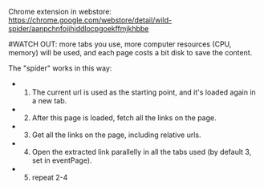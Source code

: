 Chrome extension in webstore: https://chrome.google.com/webstore/detail/wild-spider/aanpchnfojihjddlocpgoekffmjkhbbe

#WATCH OUT: more tabs you use, more computer resources (CPU, memory) will be used, and each page costs a bit disk to save the content.

The "spider" works in this way:
- 1) The current url is used as the starting point, and it's loaded again in a new tab.
- 2) After this page is loaded, fetch all the links on the page.
- 3) Get all the links on the page, including relative urls.
- 4) Open the extracted link parallelly in all the tabs used (by default 3, set in eventPage).
- 5) repeat 2-4
